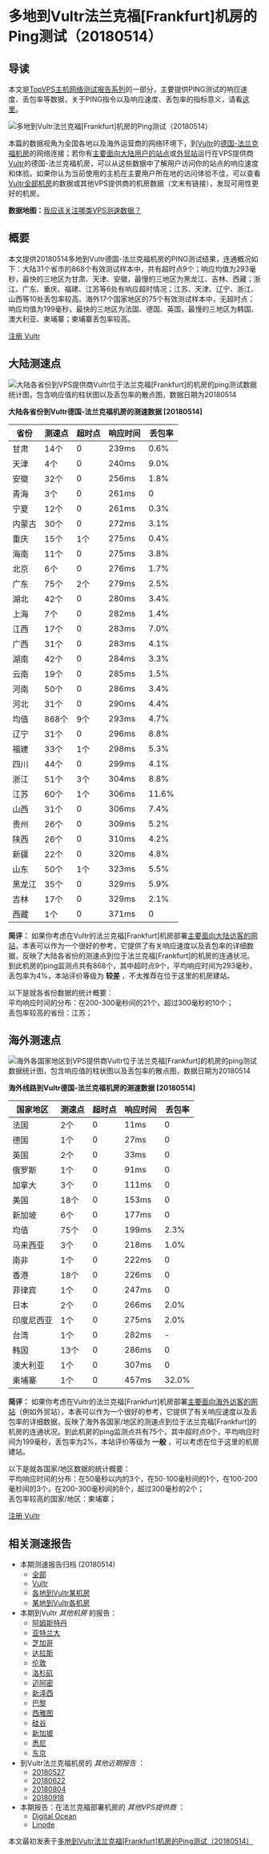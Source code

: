 #  多地到Vultr法兰克福[Frankfurt]机房的Ping测试（20180514） 

## 导读

本文是[TopVPS主机网络测试报告系列](https://vps123.top/pingtest)的一部分，主要提供PING测试的响应速度、丢包率等数据，关于PING指令以及响应速度、丢包率的指标意义，请看[这里](https://vps123.top/what-is-ping.html)。

![多地到Vultr法兰克福\[Frankfurt\]机房的Ping测试（20180514）](/images/thumbnails/to_vultr_Frankfurt.png)

本篇的数据视角为全国各地以及海外运营商的网络环境下，到[Vultr](https://vps123.top/go/vultr)的[德国-法兰克福机房](https://vps123.top/vultr-facilities.html#frankfurt)的网络连接；若你有[主要面向大陆用户的站点](https://vps123.top/website-for-mainland-users.html)或[外贸站](https://vps123.top/website-for-internation-trade.html)运行在VPS提供商[Vultr](https://vps123.top/go/vultr)的德国-法兰克福机房，可以从这些数据中了解用户访问你的站点的响应速度和体验。如果你认为当前使用的主机在主要用户所在地的访问体验不佳，可以查看[Vultr全部机房](/vultr/isp/china/20180514-vultr-isp-china.md)的数据或其他VPS提供商的机房数据（文末有链接），发现可用性更好的机房。

**数据地图：**[我应该关注哪类VPS测速数据？](https://vps123.top/find-pingtest-data-you-need.html)

## 概要

本文提供20180514多地到Vultr德国-法兰克福机房的PING测试结果，连通概况如下：大陆31个省市的868个有效测试样本中，共有超时点9个；响应均值为293毫秒，最快的三地区为甘肃、天津、安徽，最慢的三地区为黑龙江、吉林、西藏；浙江、广东、重庆、福建、江苏等6处有响应超时情况；江苏、天津、辽宁、浙江、山西等10处丢包率较高。海外17个国家地区的75个有效测试样本中，无超时点；响应均值为199毫秒，最快的三地区为法国、德国、英国，最慢的三地区为韩国、澳大利亚、柬埔寨；柬埔寨丢包率较高。

[注册 Vultr](https://vps123.top/go/vultr/_btn1)

## 大陆测速点

![大陆各省份到VPS提供商Vultr位于法兰克福\[Frankfurt\]的机房的ping测试数据统计图，包含响应值的柱状图以及丢包率的散点图，数据日期为20180514](/images/pingtests/vultr_20180514/plot_idc_vultr_germany-frankfurt_20180514_mainland.png)

**大陆各省份到Vultr德国-法兰克福机房的测速数据 [20180514]**

省份 | 测速点 | 超时点 | 响应时间 | 丢包率  
---|---|---|---|---  
甘肃 | 14个 | 0 | 239ms | 0.6%  
天津 | 4个 | 0 | 240ms | 9.0%  
安徽 | 32个 | 0 | 256ms | 1.8%  
青海 | 3个 | 0 | 261ms | 0  
宁夏 | 12个 | 0 | 261ms | 0.3%  
内蒙古 | 30个 | 0 | 272ms | 3.1%  
重庆 | 15个 | 1个 | 275ms | 0.4%  
海南 | 11个 | 0 | 275ms | 3.8%  
北京 | 6个 | 0 | 276ms | 1.7%  
广东 | 75个 | 2个 | 279ms | 2.5%  
湖北 | 42个 | 0 | 280ms | 3.4%  
上海 | 7个 | 0 | 282ms | 1.4%  
江西 | 17个 | 0 | 283ms | 7.0%  
广西 | 31个 | 0 | 283ms | 4.1%  
湖南 | 42个 | 0 | 284ms | 3.3%  
云南 | 19个 | 0 | 285ms | 1.5%  
河南 | 50个 | 0 | 286ms | 3.4%  
河北 | 31个 | 0 | 290ms | 4.4%  
均值 | 868个 | 9个 | 293ms | 4.7%  
辽宁 | 31个 | 0 | 296ms | 8.8%  
福建 | 33个 | 1个 | 298ms | 5.3%  
四川 | 44个 | 0 | 299ms | 4.1%  
浙江 | 51个 | 3个 | 304ms | 8.8%  
江苏 | 60个 | 1个 | 306ms | 11.6%  
山西 | 31个 | 0 | 306ms | 7.4%  
贵州 | 26个 | 0 | 309ms | 5.2%  
陕西 | 26个 | 0 | 310ms | 4.2%  
新疆 | 22个 | 0 | 320ms | 4.8%  
山东 | 50个 | 1个 | 323ms | 5.5%  
黑龙江 | 35个 | 0 | 329ms | 5.9%  
吉林 | 17个 | 0 | 329ms | 2.1%  
西藏 | 1个 | 0 | 371ms | 0  
  
**简评：** 如果你考虑在Vultr的法兰克福[Frankfurt]机房部署[主要面向大陆访客的网站](website-for-mainland-users.html)，本表可以作为一个很好的参考，它提供了有关响应速度以及丢包率的详细数据，反映了大陆各省份的测速点到位于法兰克福[Frankfurt]的机房的连通状况。到此机房的ping监测点共有868个，其中超时点9个，平均响应时间为293毫秒，丢包率为4%，本站评价等级为 **较差** ，不太推荐在位于这里的机房建站。

以下是就各省份数据的统计概要：  
平均响应时间的分布：在200-300毫秒间的21个，超过300毫秒的10个；  
丢包率较高的省份：江苏；

## 海外测速点

![海外各国家地区到VPS提供商Vultr位于法兰克福\[Frankfurt\]的机房的ping测试数据统计图，包含响应值的柱状图以及丢包率的散点图，数据日期为20180514](/images/pingtests/vultr_20180514/plot_idc_vultr_germany-frankfurt_20180514_overseas.png)

**海外线路到Vultr德国-法兰克福机房的测速数据 [20180514]**

国家地区 | 测速点 | 超时点 | 响应时间 | 丢包率  
---|---|---|---|---  
法国 | 2个 | 0 | 11ms | 0  
德国 | 1个 | 0 | 27ms | 0  
英国 | 2个 | 0 | 33ms | 0  
俄罗斯 | 1个 | 0 | 91ms | 0  
加拿大 | 3个 | 0 | 111ms | 0  
美国 | 18个 | 0 | 153ms | 0  
新加坡 | 6个 | 0 | 177ms | 0  
均值 | 75个 | 0 | 199ms | 2.3%  
马来西亚 | 3个 | 0 | 218ms | 1.0%  
南非 | 1个 | 0 | 222ms | 0  
香港 | 18个 | 0 | 226ms | 0  
菲律宾 | 1个 | 0 | 247ms | 0  
日本 | 2个 | 0 | 266ms | 2.0%  
印度尼西亚 | 1个 | 0 | 275ms | 2.0%  
台湾 | 1个 | 0 | 282ms | -  
韩国 | 13个 | 0 | 286ms | 0  
澳大利亚 | 1个 | 0 | 307ms | 0  
柬埔寨 | 1个 | 0 | 457ms | 32.0%  
  
**简评：** 如果你考虑在Vultr的法兰克福[Frankfurt]机房部署[主要面向海外访客的网站](https://vps123.top/website-for-internation-trade.html)（例如外贸站），本表可以作为一个很好的参考，它提供了有关响应速度以及丢包率的详细数据，反映了海外各国家/地区的测速点到位于法兰克福[Frankfurt]的机房的连通状况。到此机房的ping监测点共有75个，其中超时点0个，平均响应时间为199毫秒，丢包率为2%，本站评价等级为 **一般** ，可以考虑在位于这里的机房建站。

以下是就各国家/地区数据的统计概要：  
平均响应时间的分布：在50毫秒以内的3个，在50-100毫秒间的1个，在100-200毫秒间的3个，在200-300毫秒间的8个，超过300毫秒的2个；  
丢包率较高的国家/地区：柬埔寨；

[注册 Vultr](https://vps123.top/go/vultr/_btn2)

## 相关测速报告

  * 本期测速报告归档 (20180514) 
    * [全部](https://vps123.top/pingtests/20180514 "本期各VPS提供商全部测速报告")
    * [Vultr](https://vps123.top/pingtests/idc-vultr/20180514 "本期Vultr的全部测速报告")
    * [各地到Vultr某机房](https://vps123.top/pingtests/idc-vultr/isp-global/20180514 "以Vultr某机房为关注对象的视角，横向比较大陆各省份、海外各国家地区")
    * [某地到Vultr各机房](https://vps123.top/pingtests/idc-vultr/facility-all/20180514 "以大陆某省份为关注对象的视角，横向比较Vultr各机房")
  * 本期到Vultr _其他机房_ 的报告： 
    * [阿姆斯特丹](/vultr/idc/amsterdam/20180514-vultr-idc-amsterdam.md "多地到Vultr阿姆斯特丹机房的Ping测试 20180514")
    * [亚特兰大](/vultr/idc/atlanta/20180514-vultr-idc-atlanta.md "多地到Vultr亚特兰大机房的Ping测试 20180514")
    * [芝加哥](/vultr/idc/chicago/20180514-vultr-idc-chicago.md "多地到Vultr芝加哥机房的Ping测试 20180514")
    * [达拉斯](/vultr/idc/dallas/20180514-vultr-idc-dallas.md "多地到Vultr达拉斯机房的Ping测试 20180514")
    * [伦敦](/vultr/idc/london/20180514-vultr-idc-london.md "多地到Vultr伦敦机房的Ping测试 20180514")
    * [洛杉矶](/vultr/idc/losangeles/20180514-vultr-idc-losangeles.md "多地到Vultr洛杉矶机房的Ping测试 20180514")
    * [迈阿密](/vultr/idc/miami/20180514-vultr-idc-miami.md "多地到Vultr迈阿密机房的Ping测试 20180514")
    * [新泽西](/vultr/idc/newjersey/20180514-vultr-idc-newjersey.md "多地到Vultr新泽西机房的Ping测试 20180514")
    * [巴黎](/vultr/idc/paris/20180514-vultr-idc-paris.md "多地到Vultr巴黎机房的Ping测试 20180514")
    * [西雅图](/vultr/idc/seattle/20180514-vultr-idc-seattle.md "多地到Vultr西雅图机房的Ping测试 20180514")
    * [硅谷](/vultr/idc/siliconvalley/20180514-vultr-idc-siliconvalley.md "多地到Vultr硅谷机房的Ping测试 20180514")
    * [新加坡](/vultr/idc/singapore/20180514-vultr-idc-singapore.md "多地到Vultr新加坡机房的Ping测试 20180514")
    * [悉尼](/vultr/idc/sydney/20180514-vultr-idc-sydney.md "多地到Vultr悉尼机房的Ping测试 20180514")
    * [东京](/vultr/idc/tokyo/20180514-vultr-idc-tokyo.md "多地到Vultr东京机房的Ping测试 20180514")
  * 到Vultr法兰克福机房的 _其他近期报告_ ： 
    * [20180527](/vultr/idc/frankfurt/20180527-vultr-idc-frankfurt.md "多地到Vultr法兰克福机房的Ping测试 20180527")
    * [20180622](/vultr/idc/frankfurt/20180622-vultr-idc-frankfurt.md "多地到Vultr法兰克福机房的Ping测试 20180622")
    * [20180804](/vultr/idc/frankfurt/20180804-vultr-idc-frankfurt.md "多地到Vultr法兰克福机房的Ping测试 20180804")
    * [20180918](/vultr/idc/frankfurt/20180918-vultr-idc-frankfurt.md "多地到Vultr法兰克福机房的Ping测试 20180918")
  * 本期报告：在法兰克福部署机房的 _其他VPS提供商_ ： 
    * [Digital Ocean](do/idc/frankfurt/20180514-do-idc-frankfurt.md "多地到Digital Ocean法兰克福机房的Ping测试 20180514")
    * [Linode](/linode/idc/frankfurt/20180514-linode-idc-frankfurt.md "多地到Linode法兰克福机房的Ping测试 20180514")



本文最初发表于[多地到Vultr法兰克福[Frankfurt]机房的Ping测试（20180514）](https://vps123.top/pingtest/20180514-vultr-idc-frankfurt.html)
